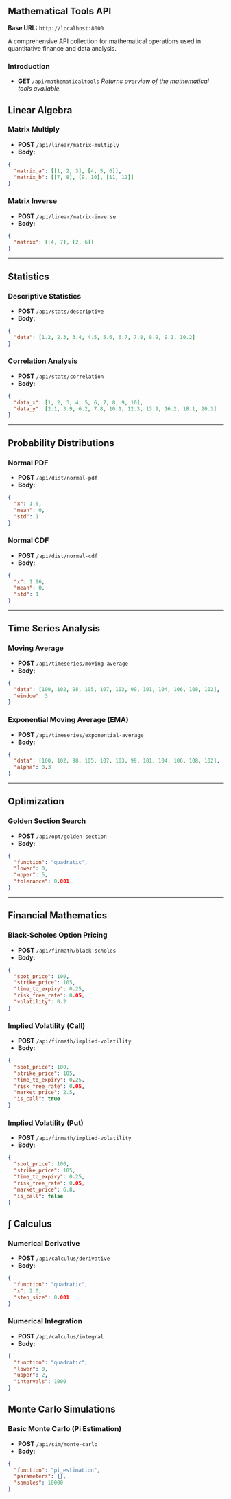 ## Mathematical Tools API

**Base URL:** `http://localhost:8000`

A comprehensive API collection for mathematical operations used in quantitative finance and data analysis.


### Introduction

* **GET** `/api/mathematicaltools`
  *Returns overview of the mathematical tools available.*



## Linear Algebra

### Matrix Multiply

* **POST** `/api/linear/matrix-multiply`
* **Body:**

```json
{
  "matrix_a": [[1, 2, 3], [4, 5, 6]],
  "matrix_b": [[7, 8], [9, 10], [11, 12]]
}
```

### Matrix Inverse

* **POST** `/api/linear/matrix-inverse`
* **Body:**

```json
{
  "matrix": [[4, 7], [2, 6]]
}
```

---

## Statistics

### Descriptive Statistics

* **POST** `/api/stats/descriptive`
* **Body:**

```json
{
  "data": [1.2, 2.3, 3.4, 4.5, 5.6, 6.7, 7.8, 8.9, 9.1, 10.2]
}
```

### Correlation Analysis

* **POST** `/api/stats/correlation`
* **Body:**

```json
{
  "data_x": [1, 2, 3, 4, 5, 6, 7, 8, 9, 10],
  "data_y": [2.1, 3.9, 6.2, 7.8, 10.1, 12.3, 13.9, 16.2, 18.1, 20.3]
}
```

---

## Probability Distributions

### Normal PDF

* **POST** `/api/dist/normal-pdf`
* **Body:**

```json
{
  "x": 1.5,
  "mean": 0,
  "std": 1
}
```

### Normal CDF

* **POST** `/api/dist/normal-cdf`
* **Body:**

```json
{
  "x": 1.96,
  "mean": 0,
  "std": 1
}
```

---

## Time Series Analysis

### Moving Average

* **POST** `/api/timeseries/moving-average`
* **Body:**

```json
{
  "data": [100, 102, 98, 105, 107, 103, 99, 101, 104, 106, 108, 102],
  "window": 3
}
```

### Exponential Moving Average (EMA)

* **POST** `/api/timeseries/exponential-average`
* **Body:**

```json
{
  "data": [100, 102, 98, 105, 107, 103, 99, 101, 104, 106, 108, 102],
  "alpha": 0.3
}
```

---

## Optimization

### Golden Section Search

* **POST** `/api/opt/golden-section`
* **Body:**

```json
{
  "function": "quadratic",
  "lower": 0,
  "upper": 5,
  "tolerance": 0.001
}
```

---

## Financial Mathematics

### Black-Scholes Option Pricing

* **POST** `/api/finmath/black-scholes`
* **Body:**

```json
{
  "spot_price": 100,
  "strike_price": 105,
  "time_to_expiry": 0.25,
  "risk_free_rate": 0.05,
  "volatility": 0.2
}
```

### Implied Volatility (Call)

* **POST** `/api/finmath/implied-volatility`
* **Body:**

```json
{
  "spot_price": 100,
  "strike_price": 105,
  "time_to_expiry": 0.25,
  "risk_free_rate": 0.05,
  "market_price": 2.5,
  "is_call": true
}
```

### Implied Volatility (Put)

* **POST** `/api/finmath/implied-volatility`
* **Body:**

```json
{
  "spot_price": 100,
  "strike_price": 105,
  "time_to_expiry": 0.25,
  "risk_free_rate": 0.05,
  "market_price": 6.8,
  "is_call": false
}
```


## ∫ Calculus

### Numerical Derivative

* **POST** `/api/calculus/derivative`
* **Body:**

```json
{
  "function": "quadratic",
  "x": 2.0,
  "step_size": 0.001
}
```

### Numerical Integration

* **POST** `/api/calculus/integral`
* **Body:**

```json
{
  "function": "quadratic",
  "lower": 0,
  "upper": 2,
  "intervals": 1000
}
```

## Monte Carlo Simulations

### Basic Monte Carlo (Pi Estimation)

* **POST** `/api/sim/monte-carlo`
* **Body:**

```json
{
  "function": "pi_estimation",
  "parameters": {},
  "samples": 10000
}
```
